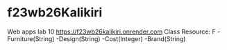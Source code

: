 # f23wb26Kalikiri
Web apps lab 10
https://f23wb26kalikiri.onrender.com
Class Resource: F
-Furniture(String)
-Design(String)
-Cost(Integer)
-Brand(String)
